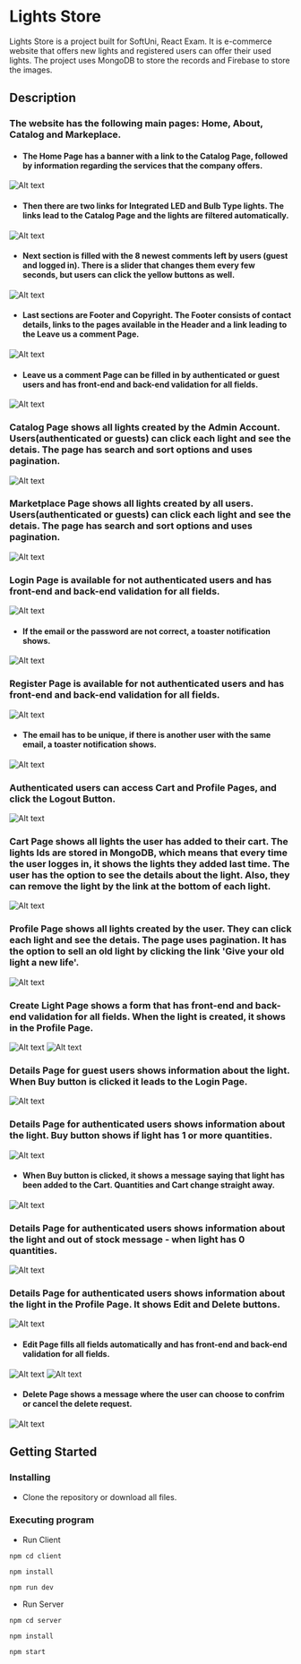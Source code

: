 # Lights Store

Lights Store is a project built for SoftUni, React Exam. It is e-commerce website that offers new lights and registered users can offer their used lights. The project uses MongoDB to store the records and Firebase to store the images.

## Description

### The website has the following main pages: Home, About, Catalog and Markeplace. 
* #### The Home Page has a banner with a link to the Catalog Page, followed by information regarding the services that the company offers. 
![Alt text](images-readme/home-services.png)

* #### Then there are two links for Integrated LED and Bulb Type lights. The links lead to the Catalog Page and the lights are filtered automatically. 
![Alt text](images-readme/our-lights.png)

* #### Next section is filled with the 8 newest comments left by users (guest and logged in). There is a slider that changes them every few seconds, but users can click the yellow buttons as well.
![Alt text](images-readme/comments.png)

* #### Last sections are Footer and Copyright. The Footer consists of contact details, links to the pages available in the Header and a link leading to the Leave us a comment Page.
![Alt text](images-readme/footer-copyright.png)

* #### Leave us a comment Page can be filled in by authenticated or guest users and has front-end and back-end validation for all fields. 
![Alt text](images-readme/leave-us-comment.png)


### Catalog Page shows all lights created by the Admin Account. Users(authenticated or guests) can click each light and see the detais. The page has search and sort options and uses pagination.
![Alt text](images-readme/catalog.png)

### Marketplace Page shows all lights created by all users. Users(authenticated or guests) can click each light and see the detais. The page has search and sort options and uses pagination.
![Alt text](images-readme/marketplace.png)

### Login Page is available for not authenticated users and has front-end and back-end validation for all fields.
![Alt text](images-readme/login.png)

* #### If the email or the password are not correct, a toaster notification shows.
![Alt text](images-readme/login-wrong.png)

### Register Page is available for not authenticated users and has front-end and back-end validation for all fields. 
![Alt text](images-readme/register.png)

* #### The email has to be unique, if there is another user with the same email, a toaster notification shows.
![Alt text](images-readme/register-wrong.png)
 
 ### Authenticated users can access Cart and Profile Pages, and click the Logout Button.
![Alt text](images-readme/nav-authenticated.png)

### Cart Page shows all lights the user has added to their cart. The lights Ids are stored in MongoDB, which means that every time the user logges in, it shows the lights they added last time. The user has the option to see the details about the light. Also, they can remove the light by the link at the bottom of each light.
![Alt text](images-readme/cart.png)

### Profile Page shows all lights created by the user. They can click each light and see the detais. The page uses pagination. It has the option to sell an old light by clicking the link 'Give your old light a new life'.
![Alt text](images-readme/profile.png)

### Create Light Page shows a form that has front-end and back-end validation for all fields. When the light is created, it shows in the Profile Page.
![Alt text](images-readme/create-light-1.png)
![Alt text](images-readme/create-light-2.png)

### Details Page for guest users shows information about the light. When Buy button is clicked it leads to the Login Page.
![Alt text](images-readme/details-guest.png)

### Details Page for authenticated users shows information about the light. Buy button shows if light has 1 or more quantities.
![Alt text](images-readme/details-authenticated.png)

* ####  When Buy button is clicked, it shows a message saying that light has been added to the Cart. Quantities and Cart change straight away. 
![Alt text](images-readme/details-in-stock.png)

### Details Page for authenticated users shows information about the light and out of stock message - when light has 0 quantities.
![Alt text](images-readme/details-no-stock.png)

### Details Page for authenticated users shows information about the light in the Profile Page. It shows Edit and Delete buttons.
![Alt text](images-readme/details-profile.png)

* #### Edit Page fills all fields automatically and has front-end and back-end validation for all fields.
![Alt text](images-readme/edit-1.png)
![Alt text](images-readme/edit-2.png)

* #### Delete Page shows a message where the user can choose to confrim or cancel the delete request.
![Alt text](images-readme/delete.png)

## Getting Started

### Installing

* Clone the repository or download all files.

### Executing program
* Run Client
```
npm cd client
```
```
npm install
```
```
npm run dev
```

* Run Server
```
npm cd server
```
```
npm install
```
```
npm start
```
